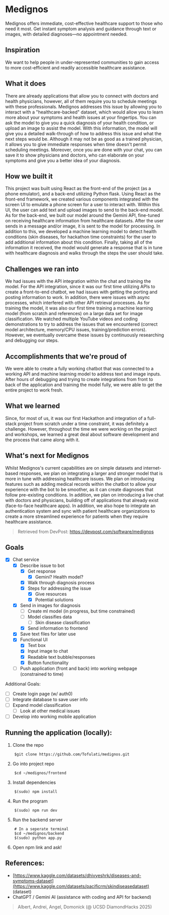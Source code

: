 # Medignos

Medignos offers immediate, cost-effective healthcare support to those who need it most. Get instant symptom analysis and guidance through text or images, with detailed diagnoses—no appointment needed.

## Inspiration
We want to help people in under-represented communities to gain access to more cost-efficient and readily accessible healthcare assistance. 

## What it does
There are already applications that allow you to connect with doctors and health physicians, however, all of them require you to schedule meetings with these professionals. Medignos addresses this issue by allowing you to interact with a "healthcare-backed" dataset, which would allow you to learn more about your symptoms and health issues at your fingertips. You can ask the model to give you a quick diagnosis of your health condition, or upload an image to assist the model. With this information, the model will give you a detailed walk-through of how to address this issue and what the next steps would be. Although it may not be as good as a trained physician, it allows you to give immediate responses when time doesn't permit scheduling meetings. Moreover, once you are done with your chat, you can save it to show physicians and doctors, who can elaborate on your symptoms and give you a better idea of your diagnosis.

## How we built it
This project was built using React as the front-end of the project (as a phone emulator), and a back-end utilizing Python flask. Using React as the front-end framework, we created various components integrated with the screen UI to emulate a phone screen for a user to interact with. Within this UI, the user can add text and upload images to send to the back-end model. As for the back-end, we built our model around the Gemini API, fine-tuned on receiving healthcare information from healthcare datasets. After the user sends in a message and/or image, it is sent to the model for processing. In addition to this, we developed a machine learning model to detect health conditions (skin diseases, for hackathon time constraints) for the user to add additional information about this condition. Finally, taking all of the information it received, the model would generate a response that is in tune with healthcare diagnosis and walks through the steps the user should take. 

## Challenges we ran into
We had issues with the API integration within the chat and training the model. For the API integration, since it was our first time utilizing APIs to create a front-to-end chatbot, we had issues with getting the porting and posting information to work. In addition, there were issues with async processes, which interfered with other API retrieval processes. As for training the model, it was also our first time training a machine learning model (from scratch and references) on a large data set for image classification. We watched multiple YouTube videos and coding demonstrations to try to address the issues that we encountered (correct model architecture, memory/CPU issues, training/prediction errors). However, we eventually overcame these issues by continuously researching and debugging our steps. 

## Accomplishments that we're proud of
We were able to create a fully working chatbot that was connected to a working API and machine learning model to address text and image inputs. After hours of debugging and trying to create integrations from front to back of the application and training the model fully, we were able to get the entire project to work fresh. 

## What we learned
Since, for most of us, it was our first Hackathon and integration of a full-stack project from scratch under a time constraint, it was definitely a challenge. However, throughout the time we were working on the project and workshops, we learned a great deal about software development and the process that came along with it. 

## What's next for Medignos
Whilst Medignos's current capabilities are on simple datasets and internet-based responses, we plan on integrating a larger and stronger model that is more in tune with addressing healthcare issues. We plan on introducing features such as adding medical records within the chatbot to allow your experience with the bot to be smoother, as it can create diagnoses that follow pre-existing conditions. In addition, we plan on introducing a live chat with doctors and physicians, building off of applications that already exist (face-to-face healthcare apps). In addition, we also hope to integrate an authentication system and sync with patient healthcare organizations to create a more streamlined experience for patients when they require healthcare assistance.

> Retrieved from DevPost: https://devpost.com/software/medignos

## Goals
- [x] Chat service
  - [x] Describe issue to bot
    - [x] Get response
      - [x] Gemini? Health model?
    - [x] Walk through diagnosis process
    - [x] Steps for addressing the issue
      - [x] Give resources
      - [x] Potential solutions
  - [x] Send in images for diagnosis
    - [ ] Create ml model (in progress, but time constrained)
    - [ ] Model classifies data
      - [ ] Skin disease classification
    - [x] Send information to frontend
  - [x] Save text files for later use
  - [x] Functional UI
    - [x] Text box
    - [x] Input image to chat
    - [x] Readable text bubble/responses
    - [x] Button functionality
  - [ ] Push application (front and back) into working webpage (constrained to time)

Additional Goals:
- [ ] Create login page (w/ auth0)
- [ ] Integrate database to save user info
- [ ] Expand model classification
  - [ ] Look at other medical issues
- [ ] Develop into working mobile application

## Running the application (locally):
1. Clone the repo
```
    $git clone https://github.com/Tofulati/medignos.git
```
2. Go into project repo
```
    $cd ~/medignos/frontend
```
3. Install dependencies
```
    $(sudo) npm install
```
4. Run the program
```
    $(sudo) npm run dev
```
5. Run the backend server
```
    # In a seperate terminal
    $cd ~/medignos/backend
    $(sudo) python app.py
```
6. Open npm link and ask!

## References:
- [https://www.kaggle.com/datasets/dhivyeshrk/diseases-and-symptoms-dataset](https://www.kaggle.com/datasets/pacificrm/skindiseasedataset) (dataset)
- ChatGPT / Gemini AI (assistance with coding and API for backend)


> Albert, Andrei, Angel, Domonick (@ UCSD DiamondHacks 2025)
